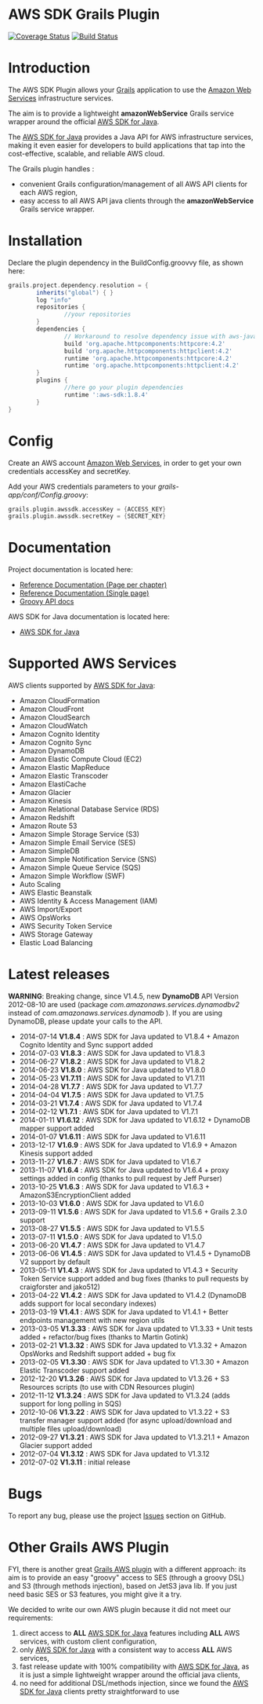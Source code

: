 AWS SDK Grails Plugin
=====================

[![Coverage Status](https://img.shields.io/coveralls/agorapulse/grails-aws-sdk.svg)](https://coveralls.io/r/agorapulse/grails-aws-sdk?branch=master)
[![Build Status](https://travis-ci.org/agorapulse/grails-aws-sdk.svg)](https://travis-ci.org/agorapulse/grails-aws-sdk)

# Introduction

The AWS SDK Plugin allows your [Grails](http://grails.org) application to use the [Amazon Web Services](http://aws.amazon.com/) infrastructure services.

The aim is to provide a lightweight **amazonWebService** Grails service wrapper around the official [AWS SDK for Java](http://aws.amazon.com/sdkforjava/).

The [AWS SDK for Java](http://aws.amazon.com/sdkforjava/) provides a Java API for AWS infrastructure services, making it even easier for developers to build applications that tap into the cost-effective, scalable, and reliable AWS cloud.

The Grails plugin handles :

* convenient Grails configuration/management of all AWS API clients for each AWS region,
* easy access to all AWS API java clients through the **amazonWebService** Grails service wrapper.


# Installation

Declare the plugin dependency in the BuildConfig.groovvy file, as shown here:

```groovy
grails.project.dependency.resolution = {
		inherits("global") { }
		log "info"
		repositories {
				//your repositories
		}
		dependencies {
				// Workaround to resolve dependency issue with aws-java-sdk and http-builder (dependent on httpcore:4.0)
                build 'org.apache.httpcomponents:httpcore:4.2'
                build 'org.apache.httpcomponents:httpclient:4.2'
                runtime 'org.apache.httpcomponents:httpcore:4.2'
                runtime 'org.apache.httpcomponents:httpclient:4.2'
		}
		plugins {
				//here go your plugin dependencies
				runtime ':aws-sdk:1.8.4'
		}
}
```


# Config

Create an AWS account [Amazon Web Services](http://aws.amazon.com/), in order to get your own credentials accessKey and secretKey.

Add your AWS credentials parameters to your _grails-app/conf/Config.groovy_:

```groovy
grails.plugin.awssdk.accessKey = {ACCESS_KEY}
grails.plugin.awssdk.secretKey = {SECRET_KEY}
```

# Documentation

Project documentation is located here:

* [Reference Documentation (Page per chapter)](http://agorapulse.github.io/grails-aws-sdk/guide)
* [Reference Documentation (Single page)](http://agorapulse.github.io/grails-aws-sdk/guide/single.html)
* [Groovy API docs](http://agorapulse.github.io/grails-aws-sdk/gapi/)

AWS SDK for Java documentation is located here:

* [AWS SDK for Java](http://docs.amazonwebservices.com/AWSJavaSDK/latest/javadoc/index.html)

# Supported AWS Services

AWS clients supported by [AWS SDK for Java](http://aws.amazon.com/sdkforjava/):

* Amazon CloudFormation
* Amazon CloudFront
* Amazon CloudSearch
* Amazon CloudWatch
* Amazon Cognito Identity
* Amazon Cognito Sync
* Amazon DynamoDB
* Amazon Elastic Compute Cloud (EC2)
* Amazon Elastic MapReduce
* Amazon Elastic Transcoder
* Amazon ElastiCache
* Amazon Glacier
* Amazon Kinesis
* Amazon Relational Database Service (RDS)
* Amazon Redshift
* Amazon Route 53
* Amazon Simple Storage Service (S3)
* Amazon Simple Email Service (SES)
* Amazon SimpleDB
* Amazon Simple Notification Service (SNS)
* Amazon Simple Queue Service (SQS)
* Amazon Simple Workflow (SWF)
* Auto Scaling
* AWS Elastic Beanstalk
* AWS Identity & Access Management (IAM)
* AWS Import/Export
* AWS OpsWorks
* AWS Security Token Service
* AWS Storage Gateway
* Elastic Load Balancing

# Latest releases

**WARNING**: Breaking change, since V1.4.5, new **DynamoDB** API Version 2012-08-10 are used (package *com.amazonaws.services.dynamodbv2* instead of *com.amazonaws.services.dynamodb* ).
If you are using DynamoDB, please update your calls to the API.

* 2014-07-14 **V1.8.4** : AWS SDK for Java updated to V1.8.4 + Amazon Cognito Identity and Sync support added
* 2014-07-03 **V1.8.3** : AWS SDK for Java updated to V1.8.3
* 2014-06-27 **V1.8.2** : AWS SDK for Java updated to V1.8.2
* 2014-06-23 **V1.8.0** : AWS SDK for Java updated to V1.8.0
* 2014-05-23 **V1.7.11** : AWS SDK for Java updated to V1.7.11
* 2014-04-28 **V1.7.7** : AWS SDK for Java updated to V1.7.7
* 2014-04-04 **V1.7.5** : AWS SDK for Java updated to V1.7.5
* 2014-03-21 **V1.7.4** : AWS SDK for Java updated to V1.7.4
* 2014-02-12 **V1.7.1** : AWS SDK for Java updated to V1.7.1
* 2014-01-11 **V1.6.12** : AWS SDK for Java updated to V1.6.12 + DynamoDB mapper support added
* 2014-01-07 **V1.6.11** : AWS SDK for Java updated to V1.6.11
* 2013-12-17 **V1.6.9** : AWS SDK for Java updated to V1.6.9 + Amazon Kinesis support added
* 2013-11-27 **V1.6.7** : AWS SDK for Java updated to V1.6.7
* 2013-11-07 **V1.6.4** : AWS SDK for Java updated to V1.6.4 + proxy settings added in config (thanks to pull request by Jeff Purser)
* 2013-10-25 **V1.6.3** : AWS SDK for Java updated to V1.6.3 + AmazonS3EncryptionClient added
* 2013-10-03 **V1.6.0** : AWS SDK for Java updated to V1.6.0
* 2013-09-11 **V1.5.6** : AWS SDK for Java updated to V1.5.6 + Grails 2.3.0 support
* 2013-08-27 **V1.5.5** : AWS SDK for Java updated to V1.5.5
* 2013-07-11 **V1.5.0** : AWS SDK for Java updated to V1.5.0
* 2013-06-20 **V1.4.7** : AWS SDK for Java updated to V1.4.7
* 2013-06-06 **V1.4.5** : AWS SDK for Java updated to V1.4.5 + DynamoDB V2 support by default
* 2013-05-11 **V1.4.3** : AWS SDK for Java updated to V1.4.3 + Security Token Service support added and bug fixes (thanks to pull requests by craigforster and jako512)
* 2013-04-22 **V1.4.2** : AWS SDK for Java updated to V1.4.2 (DynamoDB adds support for local secondary indexes)
* 2013-03-19 **V1.4.1** : AWS SDK for Java updated to V1.4.1 + Better endpoints management with new region utils
* 2013-03-05 **V1.3.33** : AWS SDK for Java updated to V1.3.33 + Unit tests added + refactor/bug fixes (thanks to Martin Gotink)
* 2013-02-21 **V1.3.32** : AWS SDK for Java updated to V1.3.32 + Amazon OpsWorks and Redshift support added + bug fix
* 2013-02-05 **V1.3.30** : AWS SDK for Java updated to V1.3.30 + Amazon Elastic Transcoder support added
* 2012-12-20 **V1.3.26** : AWS SDK for Java updated to V1.3.26 + S3 Resources scripts (to use with CDN Resources plugin)
* 2012-11-12 **V1.3.24** : AWS SDK for Java updated to V1.3.24 (adds support for long polling in SQS)
* 2012-10-06 **V1.3.22** : AWS SDK for Java updated to V1.3.22 + S3 transfer manager support added (for async upload/download and multiple files upload/download)
* 2012-09-27 **V1.3.21** : AWS SDK for Java updated to V1.3.21.1 + Amazon Glacier support added
* 2012-07-04 **V1.3.12** : AWS SDK for Java updated to V1.3.12
* 2012-07-02 **V1.3.11** : initial release

# Bugs

To report any bug, please use the project [Issues](http://github.com/agorapulse/grails-aws-sdk/issues) section on GitHub.


# Other Grails AWS Plugin

FYI, there is another great [Grails AWS plugin](http://grails.org/plugin/aws) with a different approach: its aim is to provide an easy "groovy" access to SES (through a groovy DSL) and S3 (through methods injection), based on JetS3 java lib. If you just need basic SES or S3 features, you might give it a try.

We decided to write our own AWS plugin because it did not meet our requirements:

1. direct access to **ALL** [AWS SDK for Java](http://aws.amazon.com/sdkforjava/) features including **ALL** AWS services, with custom client configuration,
2. only [AWS SDK for Java](http://aws.amazon.com/sdkforjava/) with a consistent way to access **ALL** AWS services,
3. fast release update with 100% compatibility with [AWS SDK for Java](http://aws.amazon.com/sdkforjava/), as it is just a simple lightweight wrapper around the official java clients,
4. no need for additional DSL/methods injection, since we found the [AWS SDK for Java](http://aws.amazon.com/sdkforjava/) clients pretty straightforward to use

